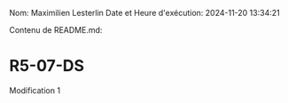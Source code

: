 Nom: Maximilien Lesterlin
Date et Heure d'exécution: 2024-11-20 13:34:21

Contenu de README.md:

# R5-07-DS

Modification 1
